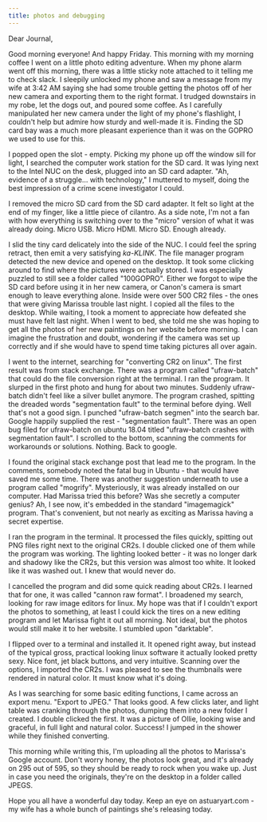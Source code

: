 ```yaml
---
title: photos and debugging
---
```


Dear Journal,

Good morning everyone! And happy Friday. This morning with my morning
coffee I went on a little photo editing adventure. When my phone alarm
went off this morning, there was a little sticky note attached to it
telling me to check slack. I sleepily unlocked my phone and saw a
message from my wife at 3:42 AM saying she had some trouble getting the
photos off of her new camera and exporting them to the right format. I
trudged downstairs in my robe, let the dogs out, and poured some coffee.
As I carefully manipulated her new camera under the light of my phone's
flashlight, I couldn't help but admire how sturdy and well-made it is.
Finding the SD card bay was a much more pleasant experience than it was
on the GOPRO we used to use for this.

I popped open the slot - empty. Picking my phone up off the window sill
for light, I searched the computer work station for the SD card. It was
lying next to the Intel NUC on the desk, plugged into an SD card
adapter. "Ah, evidence of a struggle… with technology," I muttered to
myself, doing the best impression of a crime scene investigator I could.

I removed the micro SD card from the SD card adapter. It felt so light
at the end of my finger, like a little piece of cilantro. As a side
note, I'm not a fan with how everything is switching over to the "micro"
version of what it was already doing. Micro USB. Micro HDMI. Micro SD.
Enough already.

I slid the tiny card delicately into the side of the NUC. I could feel
the spring retract, then emit a very satisfying *ka-KLINK*. The file
manager program detected the new device and opened on the desktop. It
took some clicking around to find where the pictures were actually
stored. I was especially puzzled to still see a folder called
"100GOPRO". Either we forgot to wipe the SD card before using it in her
new camera, or Canon's camera is smart enough to leave everything alone.
Inside were over 500 CR2 files - the ones that were giving Marissa
trouble last night. I copied all the files to the desktop. While
waiting, I took a moment to appreciate how defeated she must have felt
last night. When I went to bed, she told me she was hoping to get all
the photos of her new paintings on her website before morning. I can
imagine the frustration and doubt, wondering if the camera was set up
correctly and if she would have to spend time taking pictures all over
again.

I went to the internet, searching for "converting CR2 on linux". The
first result was from stack exchange. There was a program called
"ufraw-batch" that could do the file conversion right at the terminal. I
ran the program. It slurped in the first photo and hung for about two
minutes. Suddenly ufraw-batch didn't feel like a silver bullet anymore.
The program crashed, spitting the dreaded words "segmentation fault" to
the terminal before dying. Well that's not a good sign. I punched
"ufraw-batch segmen" into the search bar. Google happily supplied the
rest - "segmentation fault". There was an open bug filed for ufraw-batch
on ubuntu 18.04 titled "ufraw-batch crashes with segmentation fault". I
scrolled to the bottom, scanning the comments for workarounds or
solutions. Nothing. Back to google.

I found the original stack exchange post that lead me to the program. In
the comments, somebody noted the fatal bug in Ubuntu - that would have
saved me some time. There was another suggestion underneath to use a
program called "mogrify". Mysteriously, it was already installed on our
computer. Had Marissa tried this before? Was she secretly a computer
genius? Ah, I see now, it's embedded in the standard "imagemagick"
program. That's convenient, but not nearly as exciting as Marissa having
a secret expertise.

I ran the program in the terminal. It processed the files quickly,
spitting out PNG files right next to the original CR2s. I double clicked
one of them while the program was working. The lighting looked better -
it was no longer dark and shadowy like the CR2s, but this version was
almost too white. It looked like it was washed out. I knew that would
never do.

I cancelled the program and did some quick reading about CR2s. I learned
that for one, it was called "cannon raw format". I broadened my search,
looking for raw image editors for linux. My hope was that if I couldn't
export the photos to something, at least I could kick the tires on a new
editing program and let Marissa fight it out all morning. Not ideal, but
the photos would still make it to her website. I stumbled upon
"darktable".

I flipped over to a terminal and installed it. It opened right away, but
instead of the typical gross, practical looking linux software it
actually looked pretty sexy. Nice font, jet black buttons, and very
intuitive. Scanning over the options, I imported the CR2s. I was pleased
to see the thumbnails were rendered in natural color. It must know what
it's doing.

As I was searching for some basic editing functions, I came across an
export menu. "Export to JPEG." That looks good. A few clicks later, and
light table was cranking through the photos, dumping them into a new
folder I created. I double clicked the first. It was a picture of Ollie,
looking wise and graceful, in full light and natural color. Success! I
jumped in the shower while they finished converting.

This morning while writing this, I'm uploading all the photos to
Marissa's Google account. Don't worry honey, the photos look great, and
it's already on 295 out of 595, so they should be ready to rock when you
wake up. Just in case you need the originals, they're on the desktop in
a folder called JPEGS.

Hope you all have a wonderful day today. Keep an eye on astuaryart.com -
my wife has a whole bunch of paintings she's releasing today.

